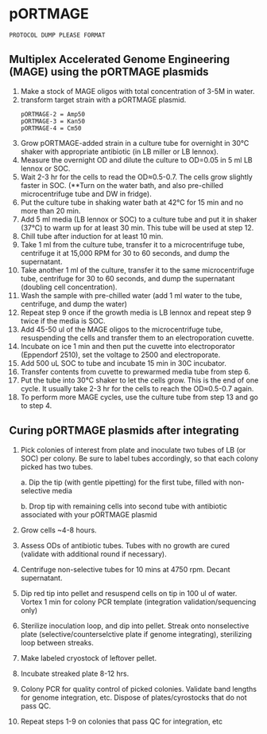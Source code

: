 # pORTMAGE

`PROTOCOL DUMP PLEASE FORMAT`

## Multiplex Accelerated Genome Engineering \(MAGE\) using the pORTMAGE plasmids

1. Make a stock of MAGE oligos with total concentration of 3-5M in water.
2. transform target strain with a pORTMAGE plasmid.
   ```
   pORTMAGE-2 = Amp50
   pORTMAGE-3 = Kan50
   pORTMAGE-4 = Cm50
   ```
3. Grow pORTMAGE-added strain in a culture tube for overnight in 30°C shaker with appropriate antibiotic \(in LB miller or LB lennox\).
4. Measure the overnight OD and dilute the culture to OD=0.05 in 5 ml LB lennox or SOC.
5. Wait 2-3 hr for the cells to read the OD≈0.5-0.7. The cells grow slightly faster in SOC. \(\*\*Turn on the water bath, and also pre-chilled microcentrifuge tube and DW in fridge\).
6. Put the culture tube in shaking water bath at 42°C for 15 min and no more than 20 min.
7. Add 5 ml media \(LB lennox or SOC\) to a culture tube and put it in shaker \(37°C\) to warm up for at least 30 min. This tube will be used at step 12.
8. Chill tube after induction for at least 10 min.
9. Take 1 ml from the culture tube, transfer it to a microcentrifuge tube, centrifuge it at 15,000 RPM for 30 to 60 seconds, and dump the supernatant.
10. Take another 1 ml of the culture, transfer it to the same microcentrifuge tube, centrifuge for 30 to 60 seconds, and dump the supernatant \(doubling cell concentration\).
11. Wash the sample with pre-chilled water \(add 1 ml water to the tube, centrifuge, and dump the water\)
12. Repeat step 9 once if the growth media is LB lennox and repeat step 9 twice if the media is SOC.
13. Add 45-50 ul of the MAGE oligos to the microcentrifuge tube, resuspending the cells and transfer them to an electroporation cuvette.
14. Incubate on ice 1 min and then put the cuvette into electroporator \(Eppendorf 2510\), set the voltage to 2500 and electroporate.
15. Add 500 uL SOC to tube and incubate 15 min in 30C incubator.
16. Transfer contents from cuvette to prewarmed media tube from step 6.
17. Put the tube into 30°C shaker to let the cells grow. This is the end of one cycle. It usually take 2-3 hr for the cells to reach the OD≈0.5-0.7 again.
18. To perform more MAGE cycles, use the culture tube from step 13 and go to step 4.

## Curing pORTMAGE plasmids after integrating

1. Pick colonies of interest from plate and inoculate two tubes of LB \(or SOC\) per colony. Be sure to label tubes accordingly, so that each colony picked has two tubes.

   a. Dip the tip \(with gentle pipetting\) for the first tube, filled with non-selective media

   b. Drop tip with remaining cells into second tube with antibiotic associated with your pORTMAGE plasmid

2. Grow cells ~4-8 hours.

3. Assess ODs of antibiotic tubes. Tubes with no growth are cured \(validate with additional round if necessary\).
4. Centrifuge non-selective tubes for 10 mins at 4750 rpm. Decant supernatant.
5. Dip red tip into pellet and resuspend cells on tip in 100 ul of water. Vortex 1 min for colony PCR template  \(integration validation/sequencing only\)
6. Sterilize inoculation loop, and dip into pellet. Streak onto nonselective plate \(selective/counterselctive plate if genome integrating\), sterilizing loop between streaks. 
7. Make labeled cryostock of leftover pellet.
8. Incubate streaked plate 8-12 hrs.
9. Colony PCR for quality control of picked colonies. Validate band lengths for genome integration, etc. Dispose of plates/cyrostocks that do not pass QC.
10. Repeat steps 1-9 on colonies that pass QC for integration, etc



